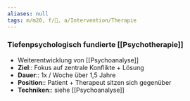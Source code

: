 ```yaml
---
aliases: null
tags: m/m20, f/💭, a/Intervention/Therapie
---
```

### Tiefenpsychologisch fundierte [[Psychotherapie]]
- Weiterentwicklung von [[Psychoanalyse]]
- **Ziel**:: Fokus auf zentrale Konflikte + Lösung
- **Dauer**:: 1x / Woche über 1,5 Jahre
- **Position**:: Patient + Therapeut sitzen sich gegenüber
- **Techniken**:: siehe [[Psychoanalyse]]